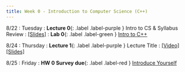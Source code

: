 ```yaml
---
title: Week 0 - Introduction to Computer Science (C++)
---
```


8/22 
: Tuesday
: **Lecture 0**{: .label .label-purple } Intro to CS & Syllabus Review
  : [\[Slides\]](https://drive.google.com/file/d/1FjUvUncS2aAtWGoW_3sBrioSPCDOVzOj/view?usp=sharing)
: **Lab 0**{: .label .label-green } [Intro to C++](https://edstem.org/us/courses/24341/lessons/42800)

8/24 
: Thursday
: **Lecture 1**{: .label .label-purple } Lecture Title
  : [\[Video\]](https://www.youtube.com/watch?v=wnKVWWUm-mY&list=PL68vLg5ecQ42QAJ8_qAuNY-wRw7cqAwiC) [\[Slides\]](https://drive.google.com/file/d/18PgiKU3xBmlfLRF7b1Z7t4Tm9vDUhUdm/view?usp=sharing)

8/25
: Friday
: **HW 0 Survey due**{: .label .label-red } [Introduce Yourself](https://edstem.org/us/courses/41440/lessons/72128/slides/384251)